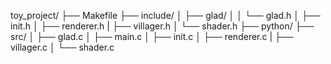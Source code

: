 toy_project/
├── Makefile
├── include/
│   ├── glad/
│   │   └── glad.h
│   ├── init.h
│   ├── renderer.h
|   ├── villager.h
│   └── shader.h
├── python/
├── src/
│   ├── glad.c
│   ├── main.c
│   ├── init.c
│   ├── renderer.c
|   ├── villager.c
│   └── shader.c
